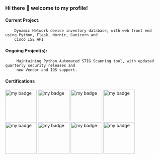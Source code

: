 ### Hi there 👋 welcome to my profile!

#### Current Project:
        Dynamic Network device inventory database, with web front end using Python, Flask, Nornir, Gunicorn and 
        Cisco ISE API

#### Ongoing Project(s):
         Maintaining Python Automated STIG Scanning tool, with updated quarterly security releases and
         new Vendor and IOS support.


#### Certifications
<p float="left">
<a href="https://www.credly.com/badges/db209e46-b9ec-40d4-b7d7-778f27986b73/public_url">
    <img src="https://images.credly.com/size/220x220/images/5e6f5247-1d61-4932-a5da-999a7feec067/isc2_cissp2.png"  
    width="100" alt="my badge" title="Click to verify"></a>
<a href="https://www.credly.com/badges/a8752bca-bc7c-4f23-9828-c7498d64640f/public_url">
    <img src ="https://images.credly.com/size/220x220/images/4d054f39-f581-4442-8923-c5cd32720ef6/Classof2020-badge-600x600.png" 
    width="100" alt="my badge" title="Click to verify"></a>
<a href="https://www.credly.com/badges/105a8d52-cecf-4dee-804a-e9aced362a91/public_url">
    <img src ="https://images.credly.com/images/706353b7-3a49-4e7b-80d6-ce80a597f580/cisco_ccnp_R_26S.png" 
    width="100" alt="my badge" title="Click to verify"></a>
<a href="https://www.credly.com/badges/1aea63e2-8040-428c-ab9e-be9f1f8f79da/public_url">
    <img src ="https://images.credly.com/size/220x220/images/07f70c56-f067-458e-bbe5-736f055f0cce/CCNP_Enterprise_large.png" 
    width="100" alt="my badge" title="Click to verify"></a>
<a href="https://www.credly.com/badges/f1fe5215-1e78-4d92-806d-e6b7fe87cd7a/public_url">
    <img src ="https://images.credly.com/size/220x220/images/e21e94f7-feec-4717-9687-ac150b213f64/Cisco_DevNetAsst_600.png" 
    width="100" alt="my badge" title="Click to verify"></a>
<a href="https://www.credly.com/badges/c086f8ad-9b3d-4f5a-a3b0-286311ce2bce/public_url">
    <img src ="https://images.credly.com/size/220x220/images/45e887ef-48d0-4310-ac6b-5ae656ceefd3/Cisco_Specialist_600.png" 
    width="100" alt="my badge" title="Click to verify"></a>
<a href="https://www.certmetrics.com/comptia/public/transcript.aspx?transcript=LEP14SQ13JR41RGG">
    <img src ="https://comptiacdn.azureedge.net/webcontent/images/default-source/siteicons/logocasp_181cc6b4-05ec-4ddd-be1d-728ec7499b30.svg?sfvrsn=50eaf2dd_6" 
    width="100" alt="my badge" title="Click to verify"></a>
<a href="https://www.certmetrics.com/comptia/public/transcript.aspx?transcript=LEP14SQ13JR41RGG">
    <img src ="https://images.credly.com/size/680x680/images/74790a75-8451-400a-8536-92d792c5184a/CompTIA_Security_2Bce.png" 
    width="100" alt="my badge" title="Click to verify"></a>        
</p>

<!--
**cwolfe1/cwolfe1** is a ✨ _special_ ✨ repository because its `README.md` (this file) appears on your GitHub profile.

Here are some ideas to get you started:

- 🔭 I’m currently working on ...
- 🌱 I’m currently learning ...
- 👯 I’m looking to collaborate on ...
- 🤔 I’m looking for help with ...
- 💬 Ask me about ...
- 📫 How to reach me: ...
- 😄 Pronouns: ...
- ⚡ Fun fact: ...
-->
